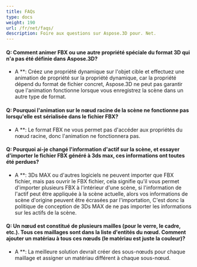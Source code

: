 ```yaml
---
title: FAQs
type: docs
weight: 190
url: /fr/net/faqs/
description: Foire aux questions sur Aspose.3D pour. Net.
---
```

####  **Q: Comment animer FBX ou une autre propriété spéciale du format 3D qui n'a pas été définie dans Aspose.3D?**
* A **: Créez une propriété dynamique sur l'objet cible et effectuez une animation de propriété sur la propriété dynamique, car la propriété dépend du format de fichier concret, Aspose.3D ne peut pas garantir que l'animation fonctionne lorsque vous enregistrez la scène dans un autre type de format.
####  **Q: Pourquoi l'animation sur le nœud racine de la scène ne fonctionne pas lorsqu'elle est sérialisée dans le fichier FBX?**
* A **: Le format FBX ne vous permet pas d'accéder aux propriétés du nœud racine, donc l'animation ne fonctionnera pas.
####  **Q: Pourquoi ai-je changé l'information d'actif sur la scène, et essayer d'importer le fichier FBX généré à 3ds max, ces informations ont toutes été perdues?**
* A **: 3Ds MAX ou d'autres logiciels ne peuvent importer que FBX fichier, mais pas ouvrir le FBX fichier, cela signifie qu'il vous permet d'importer plusieurs FBX à l'intérieur d'une scène, si l'information de l'actif peut être appliquée à la scène actuelle, alors vos informations de scène d'origine peuvent être écrasées par l'importation, C'est donc la politique de conception de 3Ds MAX de ne pas importer les informations sur les actifs de la scène.


####  **Q: Un nœud est constitué de plusieurs mailles (pour le verre, le cadre, etc.). Tous ces maillages sont dans la liste d'entités du nœud. Comment ajouter un matériau à tous ces nœuds (le matériau est juste la couleur)?**
* A **: La meilleure solution devrait créer des sous-nœuds pour chaque maillage et assigner un matériau différent à chaque sous-nœud.
